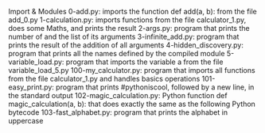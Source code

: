 Import & Modules 0-add.py: imports the function def add(a, b): from the file add_0.py 1-calculation.py: imports functions from the file calculator_1.py, does some Maths, and prints the result 2-args.py: program that prints the number of and the list of its arguments 3-infinite_add.py: program that prints the result of the addition of all arguments 4-hidden_discovery.py: program that prints all the names defined by the compiled module 5-variable_load.py: program that imports the variable a from the file variable_load_5.py 100-my_calculator.py: program that imports all functions from the file calculator_1.py and handles basics operations 101-easy_print.py: program that prints #pythoniscool, followed by a new line, in the standard output 102-magic_calculation.py: Python function def magic_calculation(a, b): that does exactly the same as the following Python bytecode 103-fast_alphabet.py: program that prints the alphabet in uppercase
